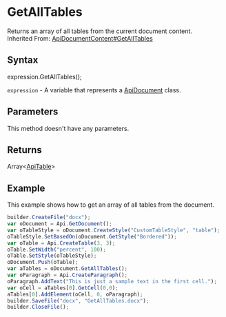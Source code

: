 # GetAllTables

Returns an array of all tables from the current document content.<br>Inherited From: [ApiDocumentContent#GetAllTables](../../ApiDocumentContent/Methods/GetAllTables.md)

## Syntax

expression.GetAllTables();

`expression` - A variable that represents a [ApiDocument](../ApiDocument.md) class.

## Parameters

This method doesn't have any parameters.

## Returns

Array<[ApiTable](../../ApiTable/ApiTable.md)>

## Example

This example shows how to get an array of all tables from the document.

```javascript
builder.CreateFile("docx");
var oDocument = Api.GetDocument();
var oTableStyle = oDocument.CreateStyle("CustomTableStyle", "table");
oTableStyle.SetBasedOn(oDocument.GetStyle("Bordered"));
var oTable = Api.CreateTable(3, 3);
oTable.SetWidth("percent", 100);
oTable.SetStyle(oTableStyle);
oDocument.Push(oTable);
var aTables = oDocument.GetAllTables();
var oParagraph = Api.CreateParagraph();
oParagraph.AddText("This is just a sample text in the first cell.");
var oCell = aTables[0].GetCell(0,0);
aTables[0].AddElement(oCell, 0, oParagraph);
builder.SaveFile("docx", "GetAllTables.docx");
builder.CloseFile();
```